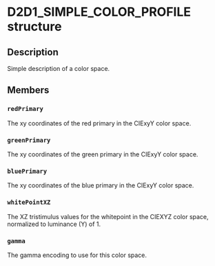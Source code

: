 # D2D1_SIMPLE_COLOR_PROFILE structure

## Description

Simple description of a color space.

## Members

### `redPrimary`

The xy coordinates of the red primary in the CIExyY color space.

### `greenPrimary`

The xy coordinates of the green primary in the CIExyY color space.

### `bluePrimary`

The xy coordinates of the blue primary in the CIExyY color space.

### `whitePointXZ`

The XZ tristimulus values for the whitepoint in the CIEXYZ color space, normalized to luminance (Y) of 1.

### `gamma`

The gamma encoding to use for this color space.